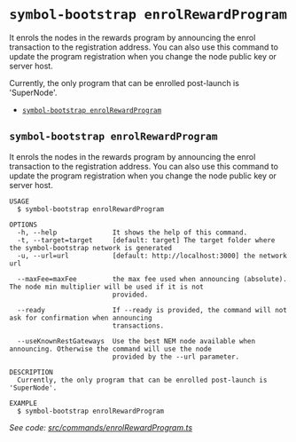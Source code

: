 `symbol-bootstrap enrolRewardProgram`
=====================================

It enrols the nodes in the rewards program by announcing the enrol transaction to the registration address.  You can also use this command to update the program registration when you change the node public key or server host.

Currently, the only program that can be enrolled post-launch is 'SuperNode'.

* [`symbol-bootstrap enrolRewardProgram`](#symbol-bootstrap-enrolrewardprogram)

## `symbol-bootstrap enrolRewardProgram`

It enrols the nodes in the rewards program by announcing the enrol transaction to the registration address.  You can also use this command to update the program registration when you change the node public key or server host.

```
USAGE
  $ symbol-bootstrap enrolRewardProgram

OPTIONS
  -h, --help              It shows the help of this command.
  -t, --target=target     [default: target] The target folder where the symbol-bootstrap network is generated
  -u, --url=url           [default: http://localhost:3000] the network url

  --maxFee=maxFee         the max fee used when announcing (absolute). The node min multiplier will be used if it is not
                          provided.

  --ready                 If --ready is provided, the command will not ask for confirmation when announcing
                          transactions.

  --useKnownRestGateways  Use the best NEM node available when announcing. Otherwise the command will use the node
                          provided by the --url parameter.

DESCRIPTION
  Currently, the only program that can be enrolled post-launch is 'SuperNode'.

EXAMPLE
  $ symbol-bootstrap enrolRewardProgram
```

_See code: [src/commands/enrolRewardProgram.ts](https://github.com/nemtech/symbol-bootstrap/blob/v0.4.4/src/commands/enrolRewardProgram.ts)_
